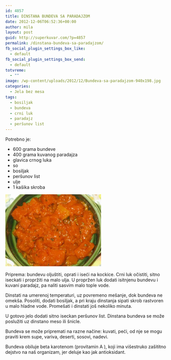 ```yaml
---
id: 4857
title: DINSTANA BUNDEVA SA PARADAJZOM
date: 2012-12-06T06:52:36+00:00
author: mila
layout: post
guid: http://superkuvar.com/?p=4857
permalink: /dinstana-bundeva-sa-paradajzom/
fb_social_plugin_settings_box_like:
  - default
fb_social_plugin_settings_box_send:
  - default
totvreme:
  - ""
image: /wp-content/uploads/2012/12/Bundeva-sa-paradajzom-940x198.jpg
categories:
  - Jela bez mesa
tags:
  - bosiljak
  - bundeva
  - crni luk
  - paradajz
  - peršunov list
---
```

Potrebno je:

  * 600 grama bundeve
  * 400 grama kuvanog paradajza
  * glavica crnog luka
  * so
  * bosiljak
  * peršunov list
  * ulje
  * 1 kašika skroba

<img class="alignnone size-medium wp-image-4858" title="Bundeva sa paradajzom" src="/wp-content/uploads/2012/12/Bundeva-sa-paradajzom-300x225.jpg" alt="" width="300" height="225" /> 

Priprema: bundevu oljuštiti, oprati i iseći na kockice. Crni luk očistiti, sitno iseckati i propržiti na malo ulja. U propržen luk dodati isitnjenu bundevu i kuvani paradajz, pa naliti sasvim malo tople vode.

Dinstati na umerenoj temperaturi, uz povremeno mešanje, dok bundeva ne omekša. Posoliti, dodati bosiljak, a pri kraju dinstanja sipati skrob rastvoren u malo hladne vode. Promešati i dinstati još nekoliko minuta.

U gotovo jelo dodati sitno iseckan peršunov list. Dinstana bundeva se može poslužiti uz dinstano meso ili šnicle.

Bundeva se može pripremati na razne načine: kuvati, peći, od nje se mogu praviti krem supe, variva, deserti, sosovi, nadevi.

Bundeva obiluje beta karotenom (provitamin A ), koji ima višestruko zašititno dejstvo na naš organizam, jer deluje kao jak antioksidant.